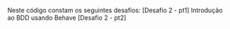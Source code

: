 Neste código constam os seguintes desafios:
[Desafio 2 - pt1] Introdução ao BDD usando Behave
[Desafio 2 - pt2]
